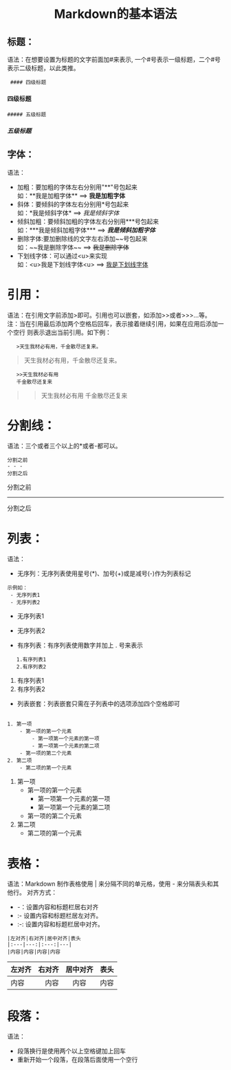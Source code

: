 # **<center> Markdown的基本语法  </center>**

## 标题：
语法：在想要设置为标题的文字前面加#来表示,
一个#号表示一级标题，二个#号表示二级标题，以此类推。
```
 #### 四级标题
```
#### 四级标题
```
##### 五级标题
```
##### 五级标题



## 字体：
语法：
   - 加粗：要加粗的字体左右分别用"\*\*"号包起来  
   如：\*\*我是加粗字体\*\*  ==>  **我是加粗字体**
   - 斜体：要倾斜的字体左右分别用\*号包起来  
   如：\*我是倾斜字体\*   ==>   *我是倾斜字体*
   - 倾斜加粗：要倾斜加粗的字体左右分别用\*\*\*号包起来  
   如：\*\*\*我是倾斜加粗字体\*\*\*   ==>   ***我是倾斜加粗字体***
   - 删除字体:要加删除线的文字左右添加\~\~号包起来   
   如：\~\~我是删除字体\~\~   ==>   ~~我是删除字体~~  
   - 下划线字体：可以通过\<u\>来实现   
   如：\<u\>我是下划线字体\<u\>    ==>   <u>我是下划线字体</u>


# 引用：
语法：在引用文字前添加\>即可。引用也可以嵌套，如添加>>或者>>>...等。
    注：当在引用最后添加两个空格后回车，表示接着继续引用，如果在应用后添加一个空行
    则表示退出当前引用。如下例：
```
   >天生我材必有用，千金散尽还复来。
   ```
   >天生我材必有用，千金散尽还复来。

```
   >>天生我材必有用
   千金散尽还复来
```
   >>天生我材必有用
   千金散尽还复来


# 分割线：
语法：三个或者三个以上的*或者-都可以。
```
分割之前
- - -
分割之后
```
分割之前
- - -
分割之后



# 列表：
语法：
- 无序列：无序列表使用星号(\*)、加号(+)或是减号(-)作为列表标记
```
示例如：
 - 无序列表1
 - 无序列表2
```
  - 无序列表1
  - 无序列表2


- 有序列表：有序列表使用数字并加上 . 号来表示
```
   1.有序列表1
   2.有序列表2
```
   1. 有序列表1
   2. 有序列表2


- 列表嵌套：列表嵌套只需在子列表中的选项添加四个空格即可

```

1. 第一项
    - 第一项的第一个元素
        - 第一项第一个元素的第一项
        - 第一项第一个元素的第二项
    - 第一项的第二个元素
2. 第二项
    - 第二项的第一个元素
```
1. 第一项
    - 第一项的第一个元素
        - 第一项第一个元素的第一项
        - 第一项第一个元素的第二项
    - 第一项的第二个元素
2. 第二项
    - 第二项的第一个元素



# 表格：
语法：Markdown 制作表格使用 | 来分隔不同的单元格，使用 - 来分隔表头和其他行。
对齐方式：  
- -：设置内容和标题栏居右对齐
- :- 设置内容和标题栏居左对齐。
- :-: 设置内容和标题栏居中对齐。

```
|左对齐|右对齐|居中对齐|表头
|:---|---:|:---:|---|
|内容|内容|内容|内容
```
|左对齐|右对齐|居中对齐|表头
|:---|---:|:---:|---|
|内容|内容|内容|内容


# 段落：
语法：
- 段落换行是使用两个以上空格键加上回车
- 重新开始一个段落，在段落后面使用一个空行
